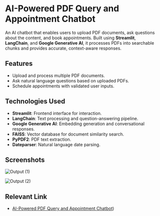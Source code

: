 # AI-Powered PDF Query and Appointment Chatbot  

An AI chatbot that enables users to upload PDF documents, ask questions about the content, and book appointments. Built using **Streamlit**, **LangChain**, and **Google Generative AI**, it processes PDFs into searchable chunks and provides accurate, context-aware responses.  

## Features  
- Upload and process multiple PDF documents.  
- Ask natural language questions based on uploaded PDFs.  
- Schedule appointments with validated user inputs.  

## Technologies Used  
- **Streamlit**: Frontend interface for interaction.  
- **LangChain**: Text processing and question-answering pipeline.  
- **Google Generative AI**: Embedding generation and conversational responses.  
- **FAISS**: Vector database for document similarity search.  
- **PyPDF2**: PDF text extraction.  
- **Dateparser**: Natural language date parsing.  

## Screenshots
![Output (1)](https://github.com/user-attachments/assets/c8fa34d8-6c35-4ca3-bfdd-22c788839985)

![Output (2)](https://github.com/user-attachments/assets/3773609c-a414-4a40-97e5-abddac97dc1e)

## Relevant Link
- [AI-Powered PDF Query and Appointment Chatbot](https://pdf-query-appointment-chatbot.streamlit.app/))

